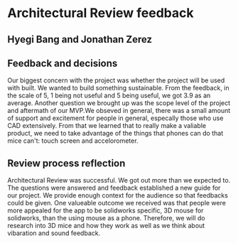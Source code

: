 # Architectural Review feedback
## Hyegi Bang and Jonathan Zerez

## Feedback and decisions
  Our biggest concern with the project was whether the project will be used with built. We wanted to build something sustainable. From the feedback, in the scale of 5, 1 being not useful and 5 being useful, we got 3.9 as an average. Another question we brought up was the scope level of the project and aftermath of our MVP.We obseved in general, there was a small amount of support and excitement for people in general, especally those who use CAD extensively. From that we learned that to really make a valiable product, we need to take advantage of the things that phones can do that mice can't: touch screen and accelorometer. 
  
## Review process reflection  
  Architectural Review was successful. We got out more than we expected to. The questions were answered and feedback established a new guide for our project. We provide enough context for the audience so that feedbacks could be given. One valueable outcome we received was that people were more appealed for the app to be solidworks specific, 3D mouse for solidworks, than the using mouse as a phone. Therefore, we will do research into 3D mice and how they work as well as we think about vibaration and sound feedback. 
